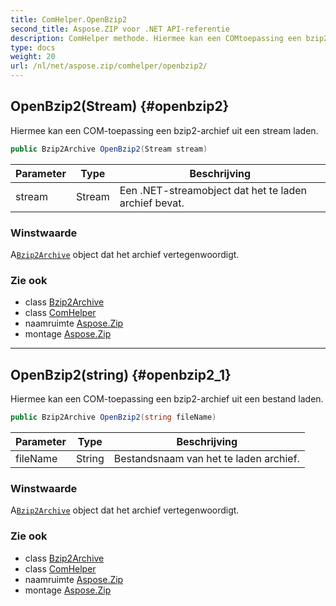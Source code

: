 ```yaml
---
title: ComHelper.OpenBzip2
second_title: Aspose.ZIP voor .NET API-referentie
description: ComHelper methode. Hiermee kan een COMtoepassing een bzip2archief uit een stream laden.
type: docs
weight: 20
url: /nl/net/aspose.zip/comhelper/openbzip2/
---
```

## OpenBzip2(Stream) {#openbzip2}

Hiermee kan een COM-toepassing een bzip2-archief uit een stream laden.

```csharp
public Bzip2Archive OpenBzip2(Stream stream)
```

| Parameter | Type | Beschrijving |
| --- | --- | --- |
| stream | Stream | Een .NET-streamobject dat het te laden archief bevat. |

### Winstwaarde

A[`Bzip2Archive`](../../../aspose.zip.bzip2/bzip2archive/) object dat het archief vertegenwoordigt.

### Zie ook

* class [Bzip2Archive](../../../aspose.zip.bzip2/bzip2archive/)
* class [ComHelper](../)
* naamruimte [Aspose.Zip](../../comhelper/)
* montage [Aspose.Zip](../../../)

---

## OpenBzip2(string) {#openbzip2_1}

Hiermee kan een COM-toepassing een bzip2-archief uit een bestand laden.

```csharp
public Bzip2Archive OpenBzip2(string fileName)
```

| Parameter | Type | Beschrijving |
| --- | --- | --- |
| fileName | String | Bestandsnaam van het te laden archief. |

### Winstwaarde

A[`Bzip2Archive`](../../../aspose.zip.bzip2/bzip2archive/) object dat het archief vertegenwoordigt.

### Zie ook

* class [Bzip2Archive](../../../aspose.zip.bzip2/bzip2archive/)
* class [ComHelper](../)
* naamruimte [Aspose.Zip](../../comhelper/)
* montage [Aspose.Zip](../../../)


